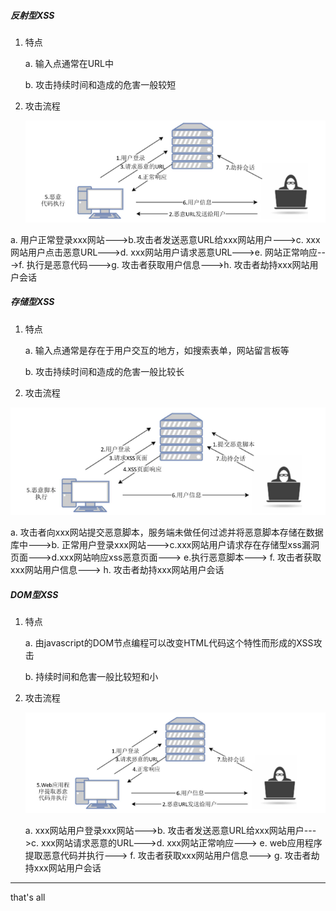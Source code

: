 ##### 反射型XSS

1. 特点

   a. 输入点通常在URL中

   b. 攻击持续时间和造成的危害一般较短

2. 攻击流程

   ![rxss](../images/rxss.png)

a. 用户正常登录xxx网站--->b.攻击者发送恶意URL给xxx网站用户--->c. xxx网站用户点击恶意URL--->d. xxx网站用户请求恶意URL--->e. 网站正常响应--->f. 执行是恶意代码--->g. 攻击者获取用户信息--->h. 攻击者劫持xxx网站用户会话

##### 存储型XSS

1. 特点

   a. 输入点通常是存在于用户交互的地方，如搜索表单，网站留言板等

   b. 攻击持续时间和造成的危害一般比较长

2. 攻击流程

![sxss](../images/sxss.png)

a. 攻击者向xxx网站提交恶意脚本，服务端未做任何过滤并将恶意脚本存储在数据库中--->b. 正常用户登录xxx网站--->c.xxx网站用户请求存在存储型xss漏洞页面--->d.xxx网站响应xss恶意页面---> e.执行恶意脚本---> f. 攻击者获取xxx网站用户信息---> h. 攻击者劫持xxx网站用户会话

##### DOM型XSS

1. 特点

   a. 由javascript的DOM节点编程可以改变HTML代码这个特性而形成的XSS攻击

   b. 持续时间和危害一般比较短和小

2. 攻击流程

   ![dxss](../images/dxss.png)

   a. xxx网站用户登录xxx网站--->b. 攻击者发送恶意URL给xxx网站用户--->c. xxx网站请求恶意的URL--->d. xxx网站正常响应---> e. web应用程序提取恶意代码并执行---> f. 攻击者获取xxx网站用户信息---> g. 攻击者劫持xxx网站用户会话



---

that's all